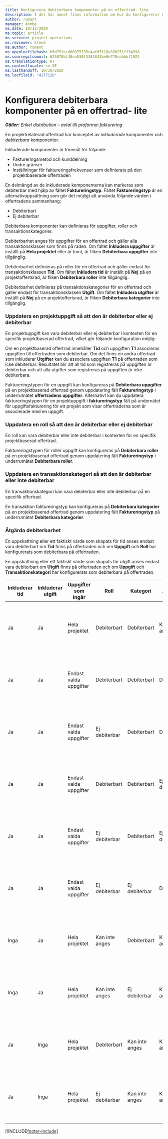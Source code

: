 ```yaml
---
title: Konfigurera debiterbara komponenter på en offertrad- lite
description: I det här ämnet finns information om hur du konfigurerar debiterbara och icke debiterbara komponenter på en projektbaserad offertrad.
author: rumant
manager: Annbe
ms.date: 10/13/2020
ms.topic: article
ms.service: project-operations
ms.reviewer: kfend
ms.author: rumant
ms.openlocfilehash: b5d751ecd66975135c4afd5f18e896251ff34990
ms.sourcegitcommit: 625878bf48ea530f3381843be0e778cebbbf1922
ms.translationtype: HT
ms.contentlocale: sv-SE
ms.lasthandoff: 10/30/2020
ms.locfileid: "4177128"
---
```

# <a name="configure-the-chargeable-components-of-a-quote-line---lite"></a>Konfigurera debiterbara komponenter på en offertrad- lite

_**Gäller:** Enkel distribution – avtal till proforma-fakturering_

En projektrelaterad offertrad har konceptet av *inkluderade* komponenter och *debiterbara* komponenter.

Inkluderade komponenter är föremål för följande:

  - Faktureringsmetod och kunddelning
  - Undre gränser 
  - Inställningar för faktureringsfrekvenser som definierats på den projektbaserade offertraden

En delmängd av de inkluderade komponenterna kan markeras som debiterbar med hjälp av fältet **Faktureringstyp**. Fältet **Faktureringstyp** är en alternativuppsättning som gör det möjligt att använda följande värden i offertradens sammanhang:

  - Debiterbart
  - Ej debiterbar

Debiterbara komponenter kan definieras för uppgifter, roller och transaktionskategorier.

Debiterbarhet anges för uppgifter för en offertrad och gäller alla transaktionsklasser som finns på raden. Om fältet **Inkludera uppgifter** är inställt på **Hela projektet** eller är tomt, är fliken **Debiterbara uppgifter** inte tillgänglig.

Debiterbarhet definieras på roller för en offertrad och gäller endast för transaktionsklassen **Tid**. Om fältet **Inkludera tid** är inställt på **Nej** på en projektoffertsrad, är fliken **Debiterbara roller** inte tillgänglig.

Debiterbarhet definieras på transaktionskategorier för en offertrad och gäller endast för transaktionsklassen **Utgift**. Om fältet **Inkludera utgifter** är inställt på **Nej** på en projektoffertsrad, är fliken **Debiterbara kategorier** inte tillgänglig.

### <a name="update-a-project-task-to-be-chargeable-or-non-chargeable"></a>Uppdatera en projektuppgift så att den är debiterbar eller ej debiterbar

En projektuppgift kan vara debiterbar eller ej debiterbar i kontexten för en specifik projektbaserad offertrad, vilket gör följande konfiguration möjlig:

Om en projektbaserad offertrad innehåller **Tid** och uppgiften **T1** associeras uppgiften till offertraden som debiterbar. Om det finns en andra offertrad som inkluderar **Utgifter** kan du associera uppgiften **T1** på offertraden som icke debiterbar. Resultatet blir att all tid som registreras på uppgiften är debiterbar och att alla utgifter som registreras på uppgiften är icke debiterbara.

Faktureringstypen för en uppgift kan konfigureras på **Debiterbara uppgifter** på en projektbaserad offertrad genom uppdatering fält **Faktureringstyp** i underrutnätet **offertradens uppgifter**. Alternativt kan du uppdatera faktureringstypen för en projektuppgift i **faktureringstyp** fält på undernätet för uppgiftsfakturering för ett projekt som visar offertraderna som är associerade med en uppgift.

### <a name="update-a-role-to-be-chargeable-or-non-chargeable"></a>Uppdatera en roll så att den är debiterbar eller ej debiterbar

En roll kan vara debiterbar eller inte debiterbar i kontexten för en specifik projektbaserad offertrad.

Faktureringstypen för roller uppgift kan konfigureras på **Debiterbara roller** på en projektbaserad offertrad genom uppdatering fält **Faktureringstyp** i underrutnätet **Debiterbara roller**.

### <a name="update-a-transaction-category-to-be-chargeable-or-non-chargeable"></a>Uppdatera en transaktionskategori så att den är debiterbar eller inte debiterbar

En transaktionskategori kan vara debiterbar eller inte debiterbar på en specifik offertrad.

En transaktion faktureringstyp kan konfigureras på **Debiterbara kategorier** på en projektbaserad offertrad genom uppdatering fält **Faktureringstyp** på underrutnätet **Debiterbara kategorier**.

### <a name="resolve-chargeability"></a>Åtgärda debiterbarhet
En uppskattning eller ett faktiskt värde som skapats för tid anses endast vara debiterbart om **Tid** finns på offertraden och om **Uppgift** och **Roll** har konfigurerats som debiterbara på offertraden.

En uppskattning eller ett faktiskt värde som skapats för utgift anses endast vara debiterbart om **Utgift** finns på offertraden och om **Uppgift** och **Transaktionskategori** har konfigurerats som debiterbara på offertraden.

| Inkluderar tid | Inkluderar utgift | Uppgifter som ingår | Roll | Kategori | Aktivitet | Fakturering |
| --- | --- | --- | --- | --- | --- | --- |
| Ja | Ja | Hela projektet | Debiterbart | Debiterbart | Kan inte anges | Fakturering för faktiskt värde för Tid: Debiterbart </br>Faktureringstyp för faktiskt värde för Utgift: Debiterbart |
| Ja | Ja | Endast valda uppgifter | Debiterbart | Debiterbart | Debiterbart | Fakturering för faktiskt värde för Tid: Debiterbart</br>Faktureringstyp för faktiskt värde för Utgift: Debiterbart |
| Ja | Ja | Endast valda uppgifter | Ej debiterbar | Debiterbart | Debiterbart | Fakturering för faktiskt värde för Tid: Ej debiterbart</br>Faktureringstyp för faktiskt värde för Utgift: Debiterbart |
| Ja | Ja | Endast valda uppgifter | Debiterbart | Debiterbart | Ej debiterbar | Fakturering för faktiskt värde för Tid: Ej debiterbart</br> Faktureringstyp för faktiskt värde för Utgift: Ej debiterbart |
| Ja | Ja | Endast valda uppgifter | Ej debiterbar | Debiterbart | Ej debiterbar | Fakturering för faktiskt värde för Tid: Ej debiterbart</br> Faktureringstyp för faktiskt värde för Utgift: Ej debiterbart |
| Ja | Ja | Endast valda uppgifter | Ej debiterbar | Ej debiterbar | Debiterbart | Fakturering för faktiskt värde för Tid: Ej debiterbart</br> Faktureringstyp för faktiskt värde för Utgift: Ej debiterbart |
| Inga | Ja | Hela projektet | Kan inte anges | Debiterbart | Kan inte anges | Fakturering för faktiskt värde för Tid: Inte tillgängligt </br>Faktureringstyp för faktiskt värde för Utgift: Debiterbart |
| Inga | Ja | Hela projektet | Kan inte anges | Ej debiterbar | Kan inte anges | Fakturering för faktiskt värde för Tid: Inte tillgängligt </br>Faktureringstyp för faktiskt värde för Utgift: Ej debiterbart |
| Ja | Inga | Hela projektet | Debiterbart | Kan inte anges | Kan inte anges | Fakturering för faktiskt värde för Tid: Debiterbart</br>Faktureringstyp för faktiskt värde för Utgift: Inte tillgängligt |
| Ja | Inga | Hela projektet | Ej debiterbar | Kan inte anges | Kan inte anges | Fakturering för faktiskt värde för Tid: Ej debiterbart </br>Faktureringstyp för faktiskt värde för Utgift: Inte tillgängligt |


[!INCLUDE[footer-include](../../includes/footer-banner.md)]